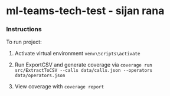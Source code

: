 # ml-teams-tech-test - sijan rana

### Instructions



To run project:
1) Activate virtual environment ```venv\Scripts\activate```

2) Run ExportCSV and generate coverage via ```coverage run src/ExtractToCSV --calls data/calls.json --operators data/operators.json```

3) View coverage with ```coverage report```